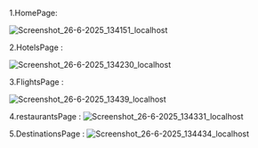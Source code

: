 1.HomePage:

![Screenshot_26-6-2025_134151_localhost](https://github.com/user-attachments/assets/ee35364f-e9ac-46fd-a87a-981f11bb02f9)


2.HotelsPage :

![Screenshot_26-6-2025_134230_localhost](https://github.com/user-attachments/assets/a3996982-b4ff-4fbd-9e45-b6e19041eda0)


3.FlightsPage :

![Screenshot_26-6-2025_13439_localhost](https://github.com/user-attachments/assets/1a997a5d-8f1a-4170-a7b1-6619040c8afd)


4.restaurantsPage :
![Screenshot_26-6-2025_134331_localhost](https://github.com/user-attachments/assets/d9c6da53-329a-43de-a44a-280234a96045)


5.DestinationsPage :
![Screenshot_26-6-2025_134434_localhost](https://github.com/user-attachments/assets/0e0f70bc-b07d-4f3d-9bfc-c5c2a2db9190)

